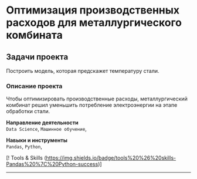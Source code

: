 # Оптимизация производственных расходов для металлургического комбината

## Задачи проекта  

Построить модель, которая предскажет температуру стали.

### Описание проекта

Чтобы оптимизировать производственные расходы, металлургический комбинат решил уменьшить потребление электроэнергии на этапе обработки стали. 

**Направление деятельности**  
`Data Science`, `Машинное обучение`,

**Навыки и инструменты**  
`Pandas`, `Python`, 

[! Tools & Skills (https://img.shields.io/badge/tools%20%26%20skills-Pandas%20%7C%20Python-success)]

---
